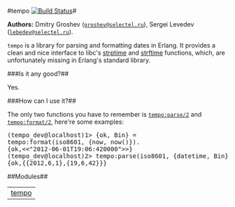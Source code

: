 

#tempo [![Build Status](https://secure.travis-ci.org/selectel/tempo.png)](http://travis-ci.org/selectel/tempo)#


__Authors:__ Dmitry Groshev ([`groshev@selectel.ru`](mailto:groshev@selectel.ru)), Sergei Levedev ([`lebedev@selectel.ru`](mailto:lebedev@selectel.ru)).


`tempo` is a library for parsing and formatting dates in
Erlang. It provides a clean and nice interface to libc's
[strptime](http://linux.die.net/man/3/strptime) and
[strftime](http://linux.die.net/man/3/strftime) functions,
which, are unfortunately missing in Erlang's standard library.

###<a name="Is_it_any_good?">Is it any good?</a>##



Yes.

###<a name="How_can_I_use_it?">How can I use it?</a>##


The only two functions you have to remember is [`tempo:parse/2`](https://github.com/selectel/tempo/blob/master/doc/tempo.md#parse-2)
and [`tempo:format/2`](https://github.com/selectel/tempo/blob/master/doc/tempo.md#format-2), here're some examples:<pre>(tempo_dev@localhost)1> {ok, Bin} = tempo:format(iso8601, {now, now()}).
{ok,<<"2012-06-01T19:06:420000">>}
(tempo_dev@localhost)2> tempo:parse(iso8601, {datetime, Bin}).
{ok,{{2012,6,1},{19,6,42}}}</pre>


##Modules##


<table width="100%" border="0" summary="list of modules">
<tr><td><a href="https://github.com/selectel/tempo/blob/master/doc/tempo.md" class="module">tempo</a></td></tr></table>

